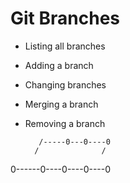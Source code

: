 # Git Branches

- Listing all branches

- Adding a branch

- Changing branches

- Merging a branch

- Removing a branch
 

         /-----0---0----0
        /              /
0------0----0----0----0